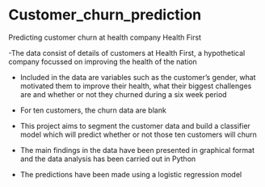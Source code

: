 # Customer_churn_prediction
Predicting customer churn at health company Health First

 -The data consist of details of customers at Health First, a hypothetical company focussed on improving the health of the nation

- Included in the data are variables such as the customer’s gender, what motivated them to improve their health, what their biggest challenges are and whether or not they churned during a six week period

- For ten customers, the churn data are blank

- This project aims to segment the customer data and build a classifier model which will predict whether or not those ten customers will churn

- The main findings in the data have been presented in graphical format and the data analysis has been carried out in Python 

- The predictions have been made using a logistic regression model

